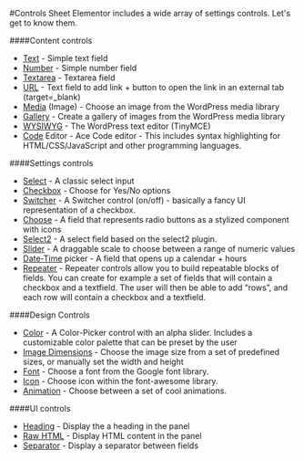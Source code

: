 #Controls Sheet
Elementor includes a wide array of settings controls. Let's get to know them.


####Content controls

* [Text](_text.md) - Simple text field
* [Number](_number.md) - Simple number field
* [Textarea](_textarea.md) - Textarea field
* [URL](_url.md) - Text field to add link + button to open the link in an external tab (target=_blank)
* [Media](_media.md) (Image) - Choose an image from the WordPress media library
* [Gallery](_gallery.md) - Create a gallery of images from the WordPress media library
* [WYSIWYG](_wysiwyg.md) - The WordPress text editor (TinyMCE)
* [Code](_code.md) Editor - Ace Code editor - This includes syntax highlighting for HTML/CSS/JavaScript and other programming languages.

####Settings controls

* [Select](_select.md) - A classic select input 
* [Checkbox](_checkbox.md) - Choose for Yes/No options
* [Switcher](_switcher.md) - A Switcher control (on/off) - basically a fancy UI representation of a checkbox.
* [Choose](_choose.md) - A field that represents radio buttons as a stylized component with icons
* [Select2](_select2.md) - A select field based on the select2 plugin.
* [Slider](_slider.md) - A draggable scale to choose between a range of numeric values
* [Date-Time](_date.md) picker - A field that opens up a calendar + hours
* [Repeater](_repeater.md) - Repeater controls allow you to build repeatable blocks of fields. You can create for example a set of fields that will contain a checkbox and a textfield. The user will then be able to add “rows”, and each row will contain a checkbox and a textfield.

####Design Controls

* [Color](_color.md) - A Color-Picker control with an alpha slider. Includes a customizable color palette that can be preset by the user
* [Image Dimensions](_image-dimensions.md) - Choose the image size from a set of predefined sizes, or manually set the width and height
* [Font](_font.md) - Choose a font from the Google font library.
* [Icon](_icon.md) - Choose icon within the font-awesome library.
* [Animation](_animation.md) - Choose between a set of cool animations.

####UI controls

* [Heading](_heading.md) - Display the a heading in the panel
* [Raw HTML](_raw-html.md) - Display HTML content in the panel
* [Separator](_separator.md) - Display a separator between fields